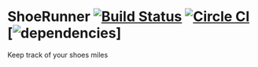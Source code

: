 # ShoeRunner [![Build Status](https://travis-ci.org/solthoth/ShoeRunner.svg?branch=master)](https://travis-ci.org/solthoth/ShoeRunner) [![Circle CI](https://circleci.com/gh/solthoth/ShoeRunner.svg?style=svg)](https://circleci.com/gh/solthoth/ShoeRunner) [![dependencies](https://david-dm.org/solthoth/ShoeRunner.svg)]
Keep track of your shoes miles
